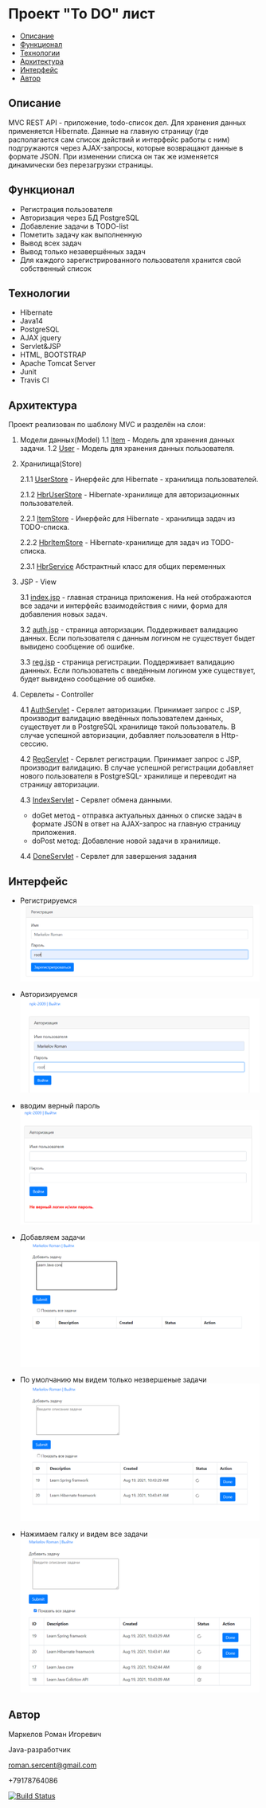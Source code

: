 
# Проект "To DO" лист

* [Описание](#описание)
* [Функционал](#функционал)
* [Технологии](#технологии)
* [Архитектура](#архитектура)
* [Интерфейс](#интерфейс)
* [Автор](#автор)

## Описание
MVC REST API - приложение, todo-список дел.
Для хранения данных применяется Hibernate. Данные на главную страницу
(где располагается сам список действий и интерфейс работы с ним) 
подгружаются через AJAX-запросы, которые возвращают данные в формате JSON. 
При изменении списка он так же изменяется динамически без перезагрузки страницы.

## Функционал
* Регистрация пользователя
* Авторизация через БД PostgreSQL
* Добавление задачи в TODO-list
* Пометить задачу как выполненную
* Вывод всех задач
* Вывод только незавершённых задач
* Для каждого зарегистрированного пользователя хранится свой собственный список
 
## Технологии
* Hibernate
* Java14
* PostgreSQL
* AJAX jquery
* Servlet&JSP
* HTML, BOOTSTRAP
* Apache Tomcat Server
* Junit
* Travis CI

## Архитектура
Проект реализован по шаблону MVC и разделён на слои:


1. Модели данных(Model)
   1.1 [Item](src/main/java/model/Item.java) -
    Модель для хранения данных задачи.
   1.2 [User](src/main/java/model/User.java) -
    Модель для хранения данных пользователя. 

2. Хранилища(Store)
   
   2.1.1 [UserStore](src/main/java/store/UserStore.java) -
   Инерфейс для Hibernate - хранилища пользователей. 
    
   2.1.2 [HbrUserStore](src/main/java/store/HbrUserStore.java) -
   Hibernate-хранилище для авторизационных пользователей.
   
   2.2.1 [ItemStore](src/main/java/store/ItemStore.java) -
   Инерфейс для Hibernate - хранилища задач из TODO-списка.    

   2.2.2 [HbrItemStore](src/main/java/store/HbrItemStore.java) -
   Hibernate-хранилище для задач из TODO-списка.
   
   2.3.1 [HbrService](src/main/java/store/HbrService.java)
   Абстрактный класс для общих переменных 

3. JSP - View

   3.1 [index.jsp](src/main/webapp/index.jsp) - главная страница приложения.
   На ней отображаются все задачи и интерфейс взаимодействия с ними, форма для
   добавления новых задач.
   
   3.2 [auth.jsp](src/main/webapp/login.jsp) - страница авторизации. Поддерживает валидацию данных.
   Если пользователя с данным логином не существует быдет вывидено сообщение об ошибке.
   
   3.3 [reg.jsp](src/main/webapp/reg.jsp) - страница регистрации. Поддерживает валидацию даннных.
   Если пользователь с введённым логином уже существует, будет вывидено сообщение об ошибке.

4. Сервлеты - Controller

   4.1 [AuthServlet](src/main/java/servlet/LoginServlet.java) -
   Сервлет авторизации. Принимает запрос с JSP, производит валидацию введённых
   пользователем данных, существует ли в PostgreSQL хранилище такой пользователь. В случае успешной авторизации, добавляет
   пользователя в Http-сессию.

   4.2 [RegServlet](src/main/java/servlet/RegServlet.java) -
   Сервлет регистрации. Принимает запрос с JSP, производит валидацию. В случае успешной
   регистрации добавляет нового пользователя в PostgreSQL- хранилище и переводит на страницу авторизации.

   4.3 [IndexServlet](src/main/java/servlet/IndexServlet.java) -
   Сервлет обмена данными.
   * doGet метод - отправка актуальных данных о списке задач в формате JSON
   в ответ на AJAX-запрос на главную страницу приложения.
   * doPost метод:
   Добавление новой задачи в хранилище.

   4.4 [DoneServlet](src/main/java/servlet/DoneServlet.java) -
   Сервлет для завершения задания
   
   

## Интерфейс

* Регистрируемся
  ![ScreenShot](img/reg.PNG)

* Авторизируемся 
  ![ScreenShot](img/login.PNG)

* вводим верный пароль
  ![ScreenShot](img/wrongPass.PNG)

* Добавляем задачи
  ![ScreenShot](img/AddTasks.PNG)

* По умолчанию мы видем только незвершеные задачи
  ![ScreenShot](img/tasks.PNG)

* Нажимаем галку и видем все задачи
  ![ScreenShot](img/AllTasks.PNG)
  
## Автор

Маркелов Роман Игоревич

Java-разработчик

roman.sercent@gmail.com

+79178764086

[![Build Status](https://travis-ci.com/RamonOga/job4j_ToDo.svg?branch=master)](https://travis-ci.com/RamonOga/job4j_ToDo)